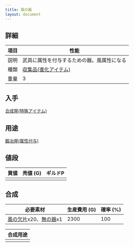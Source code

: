 ```yaml
---
title: 風の器
layout: document
---
```

## 詳細

|項目|性能|
|---|---|
|説明|武具に属性を付与するための器。風属性になる|
|種類|[収集品(進化アイテム)](収集品(進化アイテム))|
|重量|3|

## 入手

[合成屋(特殊アイテム)](合成屋(特殊アイテム))

## 用途

[鍛冶屋(属性付与)](鍛冶屋(属性付与))

## 値段

|買値|売値 (G)|ギルドP|
|---|---|---|
||||

## 合成

|必要素材|生産費用 (G)|確率 (%)|
|---|---|---|
|[風の欠片](風の欠片)x20、[無の器](無の器)x1|2300|100|

|合成用途|
|---|
||